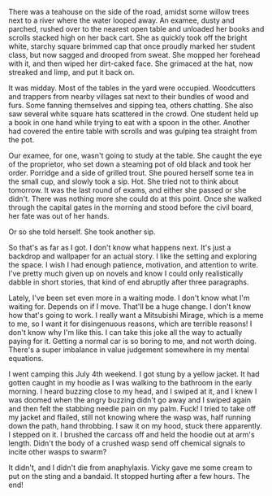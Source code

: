 There was a teahouse on the side of the road, amidst some willow trees next to a river where the water looped away. An examee, dusty and parched, rushed over to the nearest open table and unloaded her books and scrolls stacked high on her back cart. She as quickly took off the bright white, starchy square brimmed cap that once proudly marked her student class, but now sagged and drooped from sweat. She mopped her forehead with it, and then wiped her dirt-caked face. She grimaced at the hat, now streaked and limp, and put it back on.

It was midday. Most of the tables in the yard were occupied. Woodcutters and trappers from nearby villages sat next to their bundles of wood and furs. Some fanning themselves and sipping tea, others chatting. She also saw several white square hats scattered in the crowd. One student held up a book in one hand while trying to eat with a spoon in the other. Another had covered the entire table with scrolls and was gulping tea straight from the pot.

Our examee, for one, wasn't going to study at the table. She caught the eye of the proprietor, who set down a steaming pot of old black and took her order. Porridge and a side of grilled trout. She poured herself some tea in the small cup, and slowly took a sip. Hot. She tried not to think about tomorrow. It was the last round of exams, and either she passed or she didn't. There was nothing more she could do at this point. Once she walked through the capital gates in the morning and stood before the civil board, her fate was out of her hands.

Or so she told herself. She took another sip.

So that's as far as I got. I don't know what happens next. It's just a backdrop and wallpaper for an actual story. I like the setting and exploring the space. I wish I had enough patience, motivation, and attention to write. I've pretty much given up on novels and know I could only realistically dabble in short stories, that kind of end abruptly after three paragraphs.

Lately, I've been set even more in a waiting mode. I don't know what I'm waiting for. Depends on if I move. That'll be a huge change. I don't know how that's going to work. I really want a Mitsubishi Mirage, which is a meme to me, so I want it for disingenuous reasons, which are terrible reasons! I don't know why I'm like this. I can take this joke all the way to actually paying for it. Getting a normal car is so boring to me, and not worth doing. There's a super imbalance in value judgement somewhere in my mental equations.

I went camping this July 4th weekend. I got stung by a yellow jacket. It had gotten caught in my hoodie as I was walking to the bathroom in the early morning. I heard buzzing close to my head, and I swiped at it, and I knew I was doomed when the angry buzzing didn't go away and I swiped again and then felt the stabbing needle pain on my palm. Fuck! I tried to take off my jacket and flailed, still not knowing where the wasp was, half running down the path, hand throbbing. I saw it on my hood, stuck there apparently. I stepped on it. I brushed the carcass off and held the hoodie out at arm's length. Didn't the body of a crushed wasp send off chemical signals to incite other wasps to swarm?

It didn't, and I didn't die from anaphylaxis. Vicky gave me some cream to put on the sting and a bandaid. It stopped hurting after a few hours. The end!
